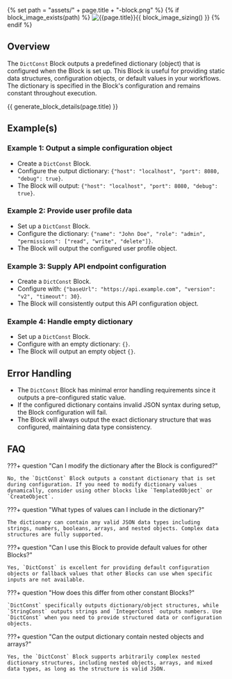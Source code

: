 {% set path = "assets/" + page.title + "-block.png" %}
{% if block_image_exists(path) %}
![{{page.title}}]({{path}}){{ block_image_sizing() }}
{% endif %}

## Overview
The `DictConst` Block outputs a predefined dictionary (object) that is configured when the Block is set up. This Block is useful for providing static data structures, configuration objects, or default values in your workflows. The dictionary is specified in the Block's configuration and remains constant throughout execution.

{{ generate_block_details(page.title) }}

## Example(s)

### Example 1: Output a simple configuration object
- Create a `DictConst` Block.
- Configure the output dictionary: `{"host": "localhost", "port": 8080, "debug": true}`.
- The Block will output: `{"host": "localhost", "port": 8080, "debug": true}`.

### Example 2: Provide user profile data
- Set up a `DictConst` Block.
- Configure the dictionary: `{"name": "John Doe", "role": "admin", "permissions": ["read", "write", "delete"]}`.
- The Block will output the configured user profile object.

### Example 3: Supply API endpoint configuration
- Create a `DictConst` Block.
- Configure with: `{"baseUrl": "https://api.example.com", "version": "v2", "timeout": 30}`.
- The Block will consistently output this API configuration object.

### Example 4: Handle empty dictionary
- Set up a `DictConst` Block.
- Configure with an empty dictionary: `{}`.
- The Block will output an empty object `{}`.

## Error Handling
- The `DictConst` Block has minimal error handling requirements since it outputs a pre-configured static value.
- If the configured dictionary contains invalid JSON syntax during setup, the Block configuration will fail.
- The Block will always output the exact dictionary structure that was configured, maintaining data type consistency.

## FAQ

???+ question "Can I modify the dictionary after the Block is configured?"

    No, the `DictConst` Block outputs a constant dictionary that is set during configuration. If you need to modify dictionary values dynamically, consider using other blocks like `TemplatedObject` or `CreateObject`.

???+ question "What types of values can I include in the dictionary?"

    The dictionary can contain any valid JSON data types including strings, numbers, booleans, arrays, and nested objects. Complex data structures are fully supported.

???+ question "Can I use this Block to provide default values for other Blocks?"

    Yes, `DictConst` is excellent for providing default configuration objects or fallback values that other Blocks can use when specific inputs are not available.

???+ question "How does this differ from other constant Blocks?"

    `DictConst` specifically outputs dictionary/object structures, while `StringConst` outputs strings and `IntegerConst` outputs numbers. Use `DictConst` when you need to provide structured data or configuration objects.

???+ question "Can the output dictionary contain nested objects and arrays?"

    Yes, the `DictConst` Block supports arbitrarily complex nested dictionary structures, including nested objects, arrays, and mixed data types, as long as the structure is valid JSON.

